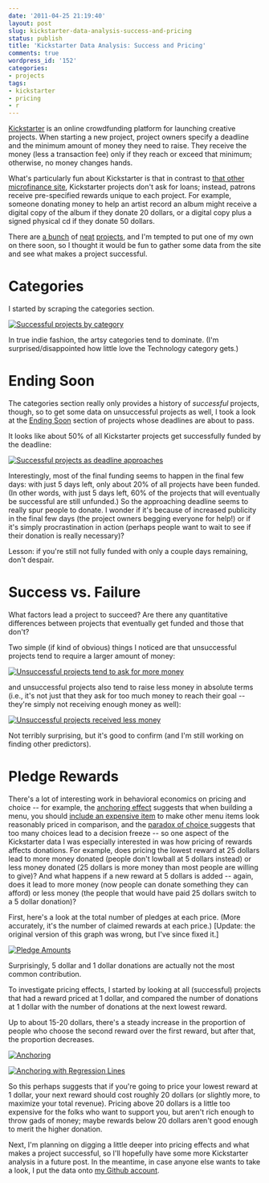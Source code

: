 ```yaml
---
date: '2011-04-25 21:19:40'
layout: post
slug: kickstarter-data-analysis-success-and-pricing
status: publish
title: 'Kickstarter Data Analysis: Success and Pricing'
comments: true
wordpress_id: '152'
categories:
- projects
tags:
- kickstarter
- pricing
- r
---
```


[Kickstarter](http://www.kickstarter.com/) is an online crowdfunding platform for launching creative projects. When starting a new project, project owners specify a deadline and the minimum amount of money they need to raise. They receive the money (less a transaction fee) only if they reach or exceed that minimum; otherwise, no money changes hands. 

What's particularly fun about Kickstarter is that in contrast to [that other microfinance site](http://www.kiva.org/), Kickstarter projects don't ask for loans; instead, patrons receive pre-specified rewards unique to each project. For example, someone donating money to help an artist record an album might receive a digital copy of the album if they donate 20 dollars, or a digital copy plus a signed physical cd if they donate 50 dollars.

There are [a bunch](http://www.kickstarter.com/discover/hall-of-fame?ref=sidebar) of [neat](http://www.kickstarter.com/projects/1104350651/tiktok-lunatik-multi-touch-watch-kits) [projects](http://www.kickstarter.com/projects/2024077040/neil-gaimans-the-price), and I'm tempted to put one of my own on there soon, so I thought it would be fun to gather some data from the site and see what makes a project successful.

# Categories

I started by scraping the categories section.

[![Successful projects by category](http://dl.dropbox.com/u/10506/blog/kickstarter/successful-projects-by-category.png)](http://dl.dropbox.com/u/10506/blog/kickstarter/successful-projects-by-category.png)

In true indie fashion, the artsy categories tend to dominate. (I'm surprised/disappointed how little love the Technology category gets.)

# Ending Soon

The categories section really only provides a history of *successful* projects, though, so to get some data on unsuccessful projects as well, I took a look at the [Ending Soon](http://www.kickstarter.com/discover/ending-soon?ref=sidebar) section of projects whose deadlines are about to pass.

It looks like about 50% of all Kickstarter projects get successfully funded by the deadline:

[![Successful projects as deadline approaches](http://dl.dropbox.com/u/10506/blog/kickstarter/ending-soon-success.png)](http://dl.dropbox.com/u/10506/blog/kickstarter/ending-soon-success.png)

Interestingly, most of the final funding seems to happen in the final few days: with just 5 days left, only about 20% of all projects have been funded. (In other words, with just 5 days left, 60% of the projects that will eventually be successful are still unfunded.) So the approaching deadline seems to really spur people to donate. I wonder if it's because of increased publicity in the final few days (the project owners begging everyone for help!) or if it's simply procrastination in action (perhaps people want to wait to see if their donation is really necessary)?

Lesson: if you're still not fully funded with only a couple days remaining, don't despair.

# Success vs. Failure

What factors lead a project to succeed? Are there any quantitative differences between projects that eventually get funded and those that don't?

Two simple (if kind of obvious) things I noticed are that unsuccessful projects tend to require a larger amount of money:

[![Unsuccessful projects tend to ask for more money](http://dl.dropbox.com/u/10506/blog/kickstarter/successful-vs-unsuccessful-goal.png)](http://dl.dropbox.com/u/10506/blog/kickstarter/successful-vs-unsuccessful-goal.png)

and unsuccessful projects also tend to raise less money in absolute terms (i.e., it's not just that they ask for too much money to reach their goal -- they're simply not receiving enough money as well):

[![Unsuccessful projects received less money](http://dl.dropbox.com/u/10506/blog/kickstarter/successful-vs-unsuccessful-amount-pledged.png)](http://dl.dropbox.com/u/10506/blog/kickstarter/successful-vs-unsuccessful-amount-pledged.png)

Not terribly surprising, but it's good to confirm (and I'm still working on finding other predictors).

# Pledge Rewards

There's a lot of interesting work in behavioral economics on pricing and choice -- for example, the [anchoring effect](http://youarenotsosmart.com/2010/07/27/anchoring-effect/) suggests that when building a menu, you should [include an expensive item](http://www.neurosciencemarketing.com/blog/articles/neuro-menus-and-restaurant-psychology.htm) to make other menu items look reasonably priced in comparison, and the [paradox of choice ](http://en.wikipedia.org/wiki/The_Paradox_of_Choice:_Why_More_Is_Less) suggests that too many choices lead to a decision freeze -- so one aspect of the Kickstarter data I was especially interested in was how pricing of rewards affects donations. For example, does pricing the lowest reward at 25 dollars lead to more money donated (people don't lowball at 5 dollars instead) or less money donated (25 dollars is more money than most people are willing to give)? And what happens if a new reward at 5 dollars is added -- again, does it lead to more money (now people can donate something they can afford) or less money (the people that would have paid 25 dollars switch to a 5 dollar donation)?

First, here's a look at the total number of pledges at each price. (More accurately, it's the number of claimed rewards at each price.) [Update: the original version of this graph was wrong, but I've since fixed it.]

[![Pledge Amounts](http://dl.dropbox.com/u/10506/blog/kickstarter/pledge%20amounts.png)](http://dl.dropbox.com/u/10506/blog/kickstarter/pledge%20amounts.png)

Surprisingly, 5 dollar and 1 dollar donations are actually not the most common contribution.

To investigate pricing effects, I started by looking at all (successful) projects that had a reward priced at 1 dollar, and compared the number of donations at 1 dollar with the number of donations at the next lowest reward. 

Up to about 15-20 dollars, there's a steady increase in the proportion of people who choose the second reward over the first reward, but after that, the proportion decreases.

[![Anchoring](http://dl.dropbox.com/u/10506/blog/kickstarter/anchoring.png)](http://dl.dropbox.com/u/10506/blog/kickstarter/anchoring.png)

[![Anchoring with Regression Lines](http://dl.dropbox.com/u/10506/blog/kickstarter/anchoring-abline-b.png)](http://dl.dropbox.com/u/10506/blog/kickstarter/anchoring-abline-b.png)

So this perhaps suggests that if you're going to price your lowest reward at 1 dollar, your next reward should cost roughly 20 dollars (or slightly more, to maximize your total revenue). Pricing above 20 dollars is a little too expensive for the folks who want to support you, but aren't rich enough to throw gads of money; maybe rewards below 20 dollars aren't good enough to merit the higher donation.

Next, I'm planning on digging a little deeper into pricing effects and what makes a project successful, so I'll hopefully have some more Kickstarter analysis in a future post. In the meantime, in case anyone else wants to take a look, I put the data onto [my Github account](https://github.com/echen/kickstarter-data-analysis).